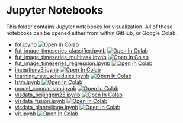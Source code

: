 # Jupyter Notebooks

This folder contains Jupyter notebooks for visualization. All of these notebooks can be opened either from within GitHub, or Google Colab.


- [fot.ipynb](./fot.ipynb) [![Open In Colab](https://colab.research.google.com/assets/colab-badge.svg)](https://colab.research.google.com/github/news-vt/makassar-ml/blob/master/jupyter/fot.ipynb)
- [fut_image_timeseries_classifier.ipynb](./fut_image_timeseries_classifier.ipynb) [![Open In Colab](https://colab.research.google.com/assets/colab-badge.svg)](https://colab.research.google.com/github/news-vt/makassar-ml/blob/master/jupyter/fut_image_timeseries_classifier.ipynb)
- [fut_image_timeseries_multitask.ipynb](./fut_image_timeseries_multitask.ipynb) [![Open In Colab](https://colab.research.google.com/assets/colab-badge.svg)](https://colab.research.google.com/github/news-vt/makassar-ml/blob/master/jupyter/fut_image_timeseries_multitask.ipynb)
- [fut_image_timeseries_regression.ipynb](./fut_image_timeseries_regression.ipynb) [![Open In Colab](https://colab.research.google.com/assets/colab-badge.svg)](https://colab.research.google.com/github/news-vt/makassar-ml/blob/master/jupyter/fut_image_timeseries_regression.ipynb)
- [inceptionv3.ipynb](./inceptionv3.ipynb) [![Open In Colab](https://colab.research.google.com/assets/colab-badge.svg)](https://colab.research.google.com/github/news-vt/makassar-ml/blob/master/jupyter/inceptionv3.ipynb)
- [learning_rate_schedules.ipynb](./learning_rate_schedules.ipynb) [![Open In Colab](https://colab.research.google.com/assets/colab-badge.svg)](https://colab.research.google.com/github/news-vt/makassar-ml/blob/master/jupyter/learning_rate_schedules.ipynb)
- [lstm.ipynb](./lstm.ipynb) [![Open In Colab](https://colab.research.google.com/assets/colab-badge.svg)](https://colab.research.google.com/github/news-vt/makassar-ml/blob/master/jupyter/lstm.ipynb)
- [model_comparison.ipynb](./model_comparison.ipynb) [![Open In Colab](https://colab.research.google.com/assets/colab-badge.svg)](https://colab.research.google.com/github/news-vt/makassar-ml/blob/master/jupyter/model_comparison.ipynb)
- [visdata_beijingpm25.ipynb](./visdata_beijingpm25.ipynb) [![Open In Colab](https://colab.research.google.com/assets/colab-badge.svg)](https://colab.research.google.com/github/news-vt/makassar-ml/blob/master/jupyter/visdata_beijingpm25.ipynb)
- [visdata_fusion.ipynb](./visdata_fusion.ipynb) [![Open In Colab](https://colab.research.google.com/assets/colab-badge.svg)](https://colab.research.google.com/github/news-vt/makassar-ml/blob/master/jupyter/visdata_fusion.ipynb)
- [visdata_plantvillage.ipynb](./visdata_plantvillage.ipynb) [![Open In Colab](https://colab.research.google.com/assets/colab-badge.svg)](https://colab.research.google.com/github/news-vt/makassar-ml/blob/master/jupyter/visdata_plantvillage.ipynb)
- [vit.ipynb](./vit.ipynb) [![Open In Colab](https://colab.research.google.com/assets/colab-badge.svg)](https://colab.research.google.com/github/news-vt/makassar-ml/blob/master/jupyter/vit.ipynb)
